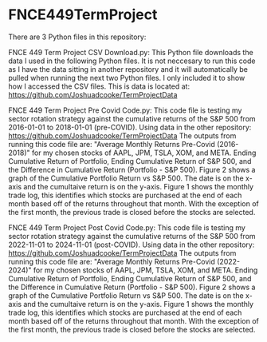 # FNCE449TermProject
There are 3 Python files in this repository:

FNCE 449 Term Project CSV Download.py:
    This Python file downloads the data I used in the following Python files. It is not neccesary to run this code as I have the data sitting in another repository and it will automatically be pulled when running the next two Python files. I only included it to show how I       accessed the CSV files. This is data is located at: https://github.com/Joshuadcooke/TermProjectData

FNCE 449 Term Project Pre Covid Code.py:
    This code file is testing my sector rotation strategy against the cumulative returns of the S&P 500 from 2016-01-01 to 2018-01-01 (pre-COVID). Using data in the other repository: https://github.com/Joshuadcooke/TermProjectData
    The outputs from running this code file are:
      "Average Monthly Returns Pre-Covid (2016-2018)" for my chosen stocks of AAPL, JPM, TSLA, XOM, and META.
      Ending Cumulative Return of Portfolio, Ending Cumulative Return of S&P 500, and the Difference in Cumulative Return (Portfolio - S&P 500).
      Figure 2 shows a graph of the Cumulative Portfolio Return vs S&P 500. The date is on the x-axis and the cumultaive return is on the y-axis.
      Figure 1 shows the monthly trade log, this identifies which stocks are purchased at the end of each month based off of the returns throughout that month. With the exception of the first month, the previous trade is closed before the stocks are selected.

FNCE 449 Term Project Post Covid Code.py:
    This code file is testing my sector rotation strategy against the cumulative returns of the S&P 500 from 2022-11-01 to 2024-11-01 (post-COVID). Using data in the other repository: https://github.com/Joshuadcooke/TermProjectData
    The outputs from running this code file are:
      "Average Monthly Returns Pre-Covid (2022-2024)" for my chosen stocks of AAPL, JPM, TSLA, XOM, and META.
      Ending Cumulative Return of Portfolio, Ending Cumulative Return of S&P 500, and the Difference in Cumulative Return (Portfolio - S&P 500).
      Figure 2 shows a graph of the Cumulative Portfolio Return vs S&P 500. The date is on the x-axis and the cumultaive return is on the y-axis.
      Figure 1 shows the monthly trade log, this identifies which stocks are purchased at the end of each month based off of the returns throughout that month. With the exception of the first month, the previous trade is closed before the stocks are selected.
